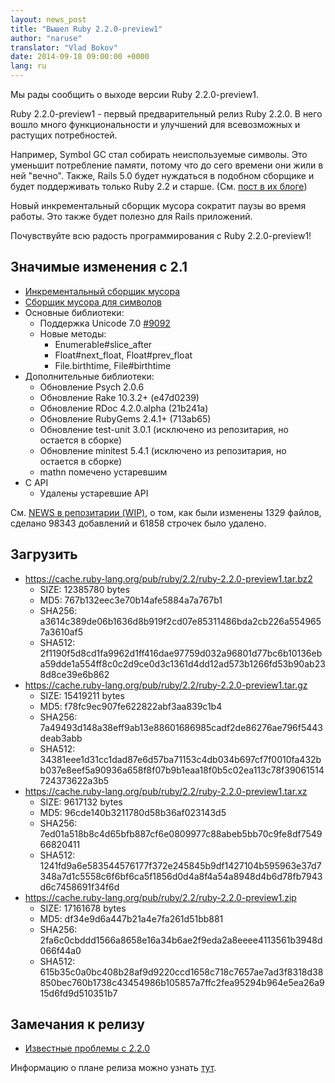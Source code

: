 ```yaml
---
layout: news_post
title: "Вышел Ruby 2.2.0-preview1"
author: "naruse"
translator: "Vlad Bokov"
date: 2014-09-18 09:00:00 +0000
lang: ru
---
```


Мы рады сообщить о выходе версии Ruby 2.2.0-preview1.

Ruby 2.2.0-preview1 - первый предварительный релиз Ruby 2.2.0.
В него вошло много функциональности и улучшений для всевозможных и
растущих потребностей.

Например, Symbol GC стал собирать неиспользуемые символы. Это уменьшит
потребление памяти, потому что до сего времени они жили в ней "вечно".
Также, Rails 5.0 будет нуждаться в подобном сборщике и будет поддерживать только
Ruby 2.2 и старше. (См. [пост в их блоге](http://weblog.rubyonrails.org/2014/8/20/Rails-4-2-beta1/))

Новый инкрементальный сборщик мусора сократит паузы во время работы.
Это также будет полезно для Rails приложений.

Почувствуйте всю радость программирования с Ruby 2.2.0-preview1!

## Значимые изменения с 2.1

* [Инкрементальный сборщик мусора](https://bugs.ruby-lang.org/issues/10137)
* [Сборщик мусора для символов](https://bugs.ruby-lang.org/issues/9634)
* Основные библиотеки:
  * Поддержка Unicode 7.0 [#9092](https://bugs.ruby-lang.org/issues/9092)
  * Новые методы:
    * Enumerable#slice_after
    * Float#next_float, Float#prev_float
    * File.birthtime, File#birthtime
* Дополнительные библиотеки:
  * Обновление Psych 2.0.6
  * Обновление Rake 10.3.2+ (e47d0239)
  * Обновление RDoc 4.2.0.alpha (21b241a)
  * Обновление RubyGems 2.4.1+ (713ab65)
  * Обновление test-unit 3.0.1 (исключено из репозитария, но остается в сборке)
  * Обновление minitest 5.4.1 (исключено из репозитария, но остается в сборке)
  * mathn помечено устаревшим
* C API
  * Удалены устаревшие API

См. [NEWS в репозитарии (WIP)](https://github.com/ruby/ruby/blob/v2_2_0_preview1/NEWS), о том,
как были изменены 1329 файлов, сделано 98343 добавлений и 61858 строчек было удалено.

## Загрузить

* <https://cache.ruby-lang.org/pub/ruby/2.2/ruby-2.2.0-preview1.tar.bz2>
  * SIZE:   12385780 bytes
  * MD5:    767b132eec3e70b14afe5884a7a767b1
  * SHA256: a3614c389de06b1636d8b919f2cd07e85311486bda2cb226a5549657a3610af5
  * SHA512: 2f1190f5d8cd1fa9962d1ff416dae97759d032a96801d77bc6b10136eba59dde1a554ff8c0c2d9ce0d3c1361d4dd12ad573b1266fd53b90ab238d8ce39e6b862
* <https://cache.ruby-lang.org/pub/ruby/2.2/ruby-2.2.0-preview1.tar.gz>
  * SIZE:   15419211 bytes
  * MD5:    f78fc9ec907fe622822abf3aa839c1b4
  * SHA256: 7a49493d148a38eff9ab13e88601686985cadf2de86276ae796f5443deab3abb
  * SHA512: 34381eee1d31cc1dad87e6d57ba71153c4db034b697cf7f0010fa432bb037e8eef5a90936a658f8f07b9b1eaa18f0b5c02ea113c78f39061514724373622a3b5
* <https://cache.ruby-lang.org/pub/ruby/2.2/ruby-2.2.0-preview1.tar.xz>
  * SIZE:   9617132 bytes
  * MD5:    96cde140b3211780d58b36af023143d5
  * SHA256: 7ed01a518b8c4d65bfb887cf6e0809977c88abeb5bb70c9fe8df754966820411
  * SHA512: 1241fd9a6e583544576177f372e245845b9df1427104b595963e37d7348a7d1c5558c6f6bf6ca5f1856d0d4a8f4a54a8948d4b6d78fb7943d6c7458691f34f6d
* <https://cache.ruby-lang.org/pub/ruby/2.2/ruby-2.2.0-preview1.zip>
  * SIZE:   17161678 bytes
  * MD5:    df34e9d6a447b21a4e7fa261d51bb881
  * SHA256: 2fa6c0cbddd1566a8658e16a34b6ae2f9eda2a8eeee4113561b3948d066f44a0
  * SHA512: 615b35c0a0bc408b28af9d9220ccd1658c718c7657ae7ad3f8318d38850bec760b1738c43454986b105857a7ffc2fea95294b964e5ea26a915d6fd9d510351b7

## Замечания к релизу

* [Известные проблемы с 2.2.0](https://bugs.ruby-lang.org/projects/ruby-trunk/issues?query_id=115)

Информацию о плане релиза можно узнать [тут](https://bugs.ruby-lang.org/projects/ruby-trunk/wiki/ReleaseEngineering22).

